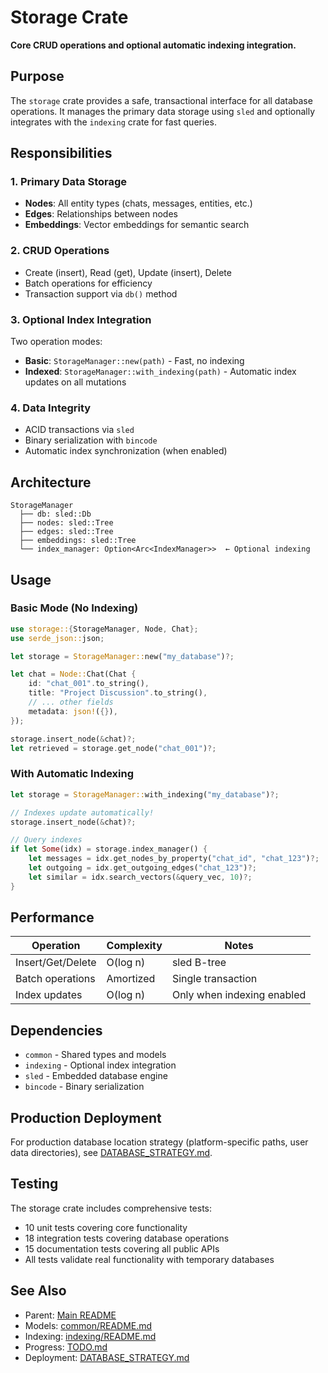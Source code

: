 # Storage Crate

**Core CRUD operations and optional automatic indexing integration.**

## Purpose

The `storage` crate provides a safe, transactional interface for all database operations. It manages the primary data storage using `sled` and optionally integrates with the `indexing` crate for fast queries.

## Responsibilities

### 1. Primary Data Storage
- **Nodes**: All entity types (chats, messages, entities, etc.)
- **Edges**: Relationships between nodes
- **Embeddings**: Vector embeddings for semantic search

### 2. CRUD Operations
- Create (insert), Read (get), Update (insert), Delete
- Batch operations for efficiency
- Transaction support via `db()` method

### 3. Optional Index Integration
Two operation modes:
- **Basic**: `StorageManager::new(path)` - Fast, no indexing
- **Indexed**: `StorageManager::with_indexing(path)` - Automatic index updates on all mutations

### 4. Data Integrity
- ACID transactions via `sled`
- Binary serialization with `bincode`
- Automatic index synchronization (when enabled)

## Architecture

```
StorageManager
  ├── db: sled::Db
  ├── nodes: sled::Tree
  ├── edges: sled::Tree  
  ├── embeddings: sled::Tree
  └── index_manager: Option<Arc<IndexManager>>  ← Optional indexing
```

## Usage

### Basic Mode (No Indexing)
```rust
use storage::{StorageManager, Node, Chat};
use serde_json::json;

let storage = StorageManager::new("my_database")?;

let chat = Node::Chat(Chat {
    id: "chat_001".to_string(),
    title: "Project Discussion".to_string(),
    // ... other fields
    metadata: json!({}),
});

storage.insert_node(&chat)?;
let retrieved = storage.get_node("chat_001")?;
```

### With Automatic Indexing
```rust
let storage = StorageManager::with_indexing("my_database")?;

// Indexes update automatically!
storage.insert_node(&chat)?;

// Query indexes
if let Some(idx) = storage.index_manager() {
    let messages = idx.get_nodes_by_property("chat_id", "chat_123")?;
    let outgoing = idx.get_outgoing_edges("chat_123")?;
    let similar = idx.search_vectors(&query_vec, 10)?;
}
```

## Performance

| Operation | Complexity | Notes |
|-----------|------------|-------|
| Insert/Get/Delete | O(log n) | sled B-tree |
| Batch operations | Amortized | Single transaction |
| Index updates | O(log n) | Only when indexing enabled |

## Dependencies

- `common` - Shared types and models
- `indexing` - Optional index integration
- `sled` - Embedded database engine
- `bincode` - Binary serialization

## Production Deployment

For production database location strategy (platform-specific paths, user data directories), see [DATABASE_STRATEGY.md](./DATABASE_STRATEGY.md).

## Testing

The storage crate includes comprehensive tests:
- 10 unit tests covering core functionality
- 18 integration tests covering database operations
- 15 documentation tests covering all public APIs
- All tests validate real functionality with temporary databases

## See Also

- Parent: [Main README](../README.md)
- Models: [common/README.md](../common/README.md)
- Indexing: [indexing/README.md](../indexing/README.md)
- Progress: [TODO.md](./TODO.md)
- Deployment: [DATABASE_STRATEGY.md](./DATABASE_STRATEGY.md)

